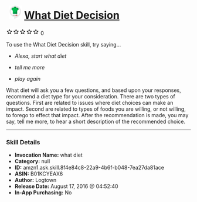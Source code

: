 # &nbsp;<img src="skill_icon" alt="What Diet Decision icon" width="36"> [What Diet Decision](http://alexa.amazon.com/#skills/amzn1.ask.skill.8f4e84c8-22a9-4b6f-b048-7ea27da81ace)
![0 stars](../../images/ic_star_border_black_18dp_1x.png)![0 stars](../../images/ic_star_border_black_18dp_1x.png)![0 stars](../../images/ic_star_border_black_18dp_1x.png)![0 stars](../../images/ic_star_border_black_18dp_1x.png)![0 stars](../../images/ic_star_border_black_18dp_1x.png) 0

To use the What Diet Decision skill, try saying...

* *Alexa, start what diet*

* *tell me more*

* *play again*

What diet will ask you a few questions, and based upon your responses, recommend a diet type for your consideration. There are two types of questions. First are related to issues where diet choices can make an impact. Second are related to types of foods you are willing, or not willing, to forego to effect that impact. After the recommendation is made, you may say, tell me more, to hear a short description of the recommended choice.

***

### Skill Details

* **Invocation Name:** what diet
* **Category:** null
* **ID:** amzn1.ask.skill.8f4e84c8-22a9-4b6f-b048-7ea27da81ace
* **ASIN:** B01KCYEAX6
* **Author:** Logtown
* **Release Date:** August 17, 2016 @ 04:52:40
* **In-App Purchasing:** No
